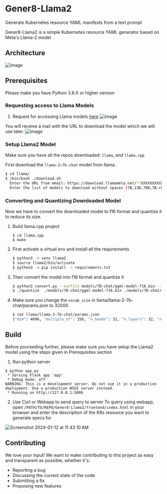 # Gener8-Llama2
Generate Kubernetes resource YAML manifests from a text prompt

Gener8-Llama2 is a simple Kubernetes resource YAML generator based on Meta's Llama-2 model

## Architecture

![image](https://github.com/rutu-k/Gener8-Llama2/assets/25836028/410311c5-599b-4bdd-b1e3-cf3f7aacdc15)


## Prerequisites

Please make you have Python 3.8.X or higher version

### Requesting access to Llama Models
1. Request for accessing Llama models [here](https://ai.meta.com/resources/models-and-libraries/llama-downloads/)
![image](https://github.com/PrasadG193/Gener8-Llama2/assets/25836028/17f92fa9-db87-41f0-ac82-7c9ad818f2fb)

You will receive a mail with the URL to download the model which we will use later.
![image](https://github.com/PrasadG193/Gener8-Llama2/assets/25836028/86e123ea-36d8-4604-a61f-5f163d665f15)

### Setup Llama2 Model
Make sure you have all the repos downloaded: `llama`, and `llama.cpp`

First download the `llama-2–7b-chat` model from llama.
   ```sh
   $ cd llama/
   $ /bin/bash ./download.sh
     Enter the URL from email: https://download.llamameta.net/*?XXXXXXXXXXXXX
     Enter the list of models to download without spaces (7B,13B,70B,7B-chat,13B-chat,70B-chat), or press Enter for all: 7B-chat
   ```
   
### Converting and Quantizing Downloaded Model
Now we have to convert the downloaded model to f16 format and quantize it to reduce its size.

1. Build llama.cpp project
    ```
    $ cd llama.cpp
    $ make
    
2. First activate a virtual env and install all the requirements
   ```sh
   $ python3 -m venv llama2
   $ source llama2/bin/activate
   $ python3 -m pip install -r requirements.txt
   ```

3. Then convert the model into f16 format and quantize it
   ```sh
   $ python3 convert.py --outfile models/7B-chat/ggml-model-f16.bin --outtype f16 ../../llama2/llama/llama-2-7b-chat --vocab-dir ../../llama2/llama
   $ ./quantize  ./models/7B-chat/ggml-model-f16.bin ./models/7B-chat/ggml-model-q4_0.bin q4_0
   ```
4. Make sure you change the `vocab_size` in llama/llama-2-7b-chat/params.json to 32000
   ```sh
   $ cat llama/llama-2-7b-chat/params.json
   {"dim": 4096, "multiple_of": 256, "n_heads": 32, "n_layers": 32, "norm_eps": 1e-06, "vocab_size": 32000}
   ```

## Build

Before proceeding further, please make sure you have setup the Llama2 model using the steps given in Prerequisites section

1. Run python server
```
$ python app.py
 * Serving Flask app 'app'
 * Debug mode: off
WARNING: This is a development server. Do not use it in a production deployment. Use a production WSGI server instead.
 * Running on http://127.0.0.1:5000
```

2. Use Curl or Webapp to send query to server
To query using webapp, open `/PATH/TO/REPO/Gener8-Llama2/frontend/index.html` in your browser
and enter the description of the K8s resource you want to generate specs for

  ![Screenshot 2024-01-12 at 11 43 10 AM](https://github.com/PrasadG193/Gener8-Llama2/assets/7098659/43bde8e0-ed6f-4b47-b4b6-a7199f69b010)



## Contributing

We love your input! We want to make contributing to this project as easy and transparent as possible, whether it's:
- Reporting a bug
- Discussing the current state of the code
- Submitting a fix
- Proposing new features
